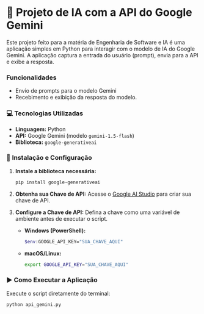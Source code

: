# 🚀 Projeto de IA com a API do Google Gemini

Este projeto feito para a matéria de Engenharia de Software e IA é uma aplicação simples em Python para interagir com o modelo de IA do Google Gemini. A aplicação captura a entrada do usuário (prompt), envia para a API e exibe a resposta.

### **Funcionalidades**
- Envio de prompts para o modelo Gemini
- Recebimento e exibição da resposta do modelo.

### 💻 **Tecnologias Utilizadas**
- **Linguagem:** Python
- **API:** Google Gemini (modelo `gemini-1.5-flash`)
- **Biblioteca:** `google-generativeai`

### 🔧 **Instalação e Configuração**

1.  **Instale a biblioteca necessária:**
    ```sh
    pip install google-generativeai
    ```

2.  **Obtenha sua Chave de API:**
    Acesse o [Google AI Studio](https://aistudio.google.com/) para criar sua chave de API.

3.  **Configure a Chave de API:**
    Defina a chave como uma variável de ambiente antes de executar o script.

    * **Windows (PowerShell):**
        ```sh
        $env:GOOGLE_API_KEY="SUA_CHAVE_AQUI"
        ```
    * **macOS/Linux:**
        ```sh
        export GOOGLE_API_KEY="SUA_CHAVE_AQUI"
        ```

### ▶️ **Como Executar a Aplicação**

Execute o script diretamente do terminal:

```sh
python api_gemini.py
